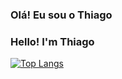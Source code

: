 ### Olá! Eu sou o Thiago
### Hello! I'm Thiago

[![Top Langs](https://github-readme-stats.vercel.app/api/top-langs/?username=caesarThiago)](https://github.com/caesarThiago/pythonProjects/github-readme-stats)

